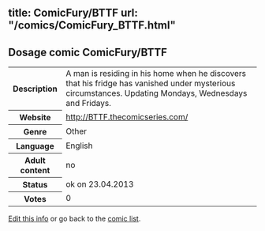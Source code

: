 title: ComicFury/BTTF
url: "/comics/ComicFury_BTTF.html"
---
Dosage comic ComicFury/BTTF
-----------------------------------------

<table class="comicinfo">
<tr>
<th>Description</th><td>A man is residing in his home when he discovers that his fridge has vanished under mysterious circumstances. Updating Mondays, Wednesdays and Fridays.</td>
</tr>
<tr>
<th>Website</th><td><a href="http://BTTF.thecomicseries.com/">http://BTTF.thecomicseries.com/</a></td>
</tr>
<tr>
<th>Genre</th><td>Other</td>
</tr>
<tr>
<th>Language</th><td>English</td>
</tr>
<tr>
<th>Adult content</th><td>no</td>
</tr>
<tr>
<th>Status</th><td>ok on 23.04.2013</td>
</tr>
<tr>
<th>Votes</th><td>0</div></td>
</tr>
</table>

[Edit this info](/comics/ComicFury_BTTF_edit.html) or go back to the [comic list](../comic-index.html).
